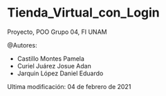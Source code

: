 # Tienda_Virtual_con_Login
Proyecto, POO Grupo 04, FI UNAM

@Autores:                            
 * Castillo Montes Pamela           
 * Curiel Juárez Josue Adan        
 * Jarquin López Daniel Eduardo     
 
Ultima modificación: 04 de febrero de 2021


